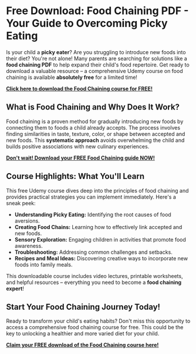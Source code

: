# Free Download: Food Chaining PDF - Your Guide to Overcoming Picky Eating

Is your child a **picky eater**? Are you struggling to introduce new foods into their diet? You're not alone! Many parents are searching for solutions like a **food chaining PDF** to help expand their child's food repertoire. Get ready to download a valuable resource – a comprehensive Udemy course on food chaining is available **absolutely free** for a limited time!

[**Click here to download the Food Chaining course for FREE!**](https://udemywork.com/food-chaining)

## What is Food Chaining and Why Does It Work?

Food chaining is a proven method for gradually introducing new foods by connecting them to foods a child already accepts. The process involves finding similarities in taste, texture, color, or shape between accepted and new foods. This **systematic approach** avoids overwhelming the child and builds positive associations with new culinary experiences.

[**Don't wait! Download your FREE Food Chaining guide NOW!**](https://udemywork.com/food-chaining)

## Course Highlights: What You'll Learn

This free Udemy course dives deep into the principles of food chaining and provides practical strategies you can implement immediately. Here's a sneak peek:

*   **Understanding Picky Eating:** Identifying the root causes of food aversions.
*   **Creating Food Chains:** Learning how to effectively link accepted and new foods.
*   **Sensory Exploration:** Engaging children in activities that promote food awareness.
*   **Troubleshooting:** Addressing common challenges and setbacks.
*   **Recipes and Meal Ideas:** Discovering creative ways to incorporate new foods into family meals.

This downloadable course includes video lectures, printable worksheets, and helpful resources – everything you need to become a **food chaining expert**!

## Start Your Food Chaining Journey Today!

Ready to transform your child's eating habits? Don't miss this opportunity to access a comprehensive food chaining course for free. This could be the key to unlocking a healthier and more varied diet for your child.

[**Claim your FREE download of the Food Chaining course here!**](https://udemywork.com/food-chaining)
